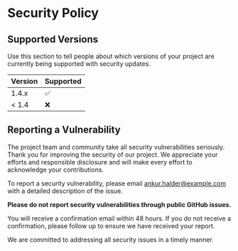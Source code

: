 # Security Policy

## Supported Versions

Use this section to tell people about which versions of your project are
currently being supported with security updates.

| Version | Supported          |
| ------- | ------------------ |
| 1.4.x   | :white_check_mark: |
| < 1.4   | :x:                |

## Reporting a Vulnerability

The project team and community take all security vulnerabilities seriously. Thank you for improving the security of our project. We appreciate your efforts and responsible disclosure and will make every effort to acknowledge your contributions.

To report a security vulnerability, please email [ankur.halder@example.com](mailto:ankur.halder@example.com) with a detailed description of the issue.

**Please do not report security vulnerabilities through public GitHub issues.**

You will receive a confirmation email within 48 hours. If you do not receive a confirmation, please follow up to ensure we have received your report.

We are committed to addressing all security issues in a timely manner.
